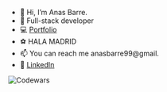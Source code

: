 - 👋 Hi, I’m Anas Barre.  
- 🌱 Full-stack developer
- 💻 [Portfolio](https://anas-barre.netlify.app/)
- ⚽️ HALA MADRID
- 📫 You can reach me anasbarre99@gmail.
- 🔹 [LinkedIn](https://www.linkedin.com/in/anas-barre-93303723a/)

![Codewars](https://www.codewars.com/users/Sana-Shabeel/badges/large)
